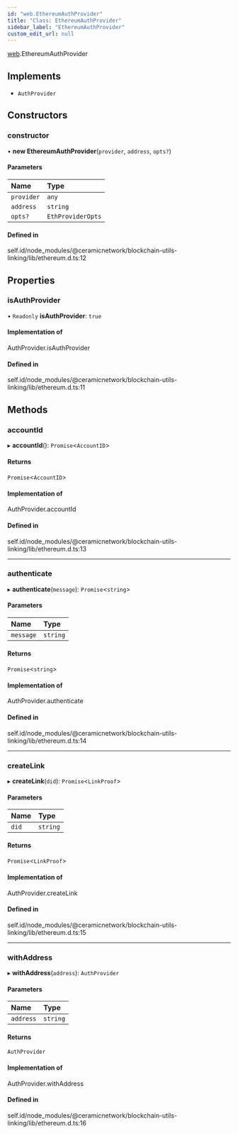 ```yaml
---
id: "web.EthereumAuthProvider"
title: "Class: EthereumAuthProvider"
sidebar_label: "EthereumAuthProvider"
custom_edit_url: null
---
```


[web](../modules/web.md).EthereumAuthProvider

## Implements

- `AuthProvider`

## Constructors

### constructor

• **new EthereumAuthProvider**(`provider`, `address`, `opts?`)

#### Parameters

| Name | Type |
| :------ | :------ |
| `provider` | `any` |
| `address` | `string` |
| `opts?` | `EthProviderOpts` |

#### Defined in

self.id/node_modules/@ceramicnetwork/blockchain-utils-linking/lib/ethereum.d.ts:12

## Properties

### isAuthProvider

• `Readonly` **isAuthProvider**: ``true``

#### Implementation of

AuthProvider.isAuthProvider

#### Defined in

self.id/node_modules/@ceramicnetwork/blockchain-utils-linking/lib/ethereum.d.ts:11

## Methods

### accountId

▸ **accountId**(): `Promise`<`AccountID`\>

#### Returns

`Promise`<`AccountID`\>

#### Implementation of

AuthProvider.accountId

#### Defined in

self.id/node_modules/@ceramicnetwork/blockchain-utils-linking/lib/ethereum.d.ts:13

___

### authenticate

▸ **authenticate**(`message`): `Promise`<`string`\>

#### Parameters

| Name | Type |
| :------ | :------ |
| `message` | `string` |

#### Returns

`Promise`<`string`\>

#### Implementation of

AuthProvider.authenticate

#### Defined in

self.id/node_modules/@ceramicnetwork/blockchain-utils-linking/lib/ethereum.d.ts:14

___

### createLink

▸ **createLink**(`did`): `Promise`<`LinkProof`\>

#### Parameters

| Name | Type |
| :------ | :------ |
| `did` | `string` |

#### Returns

`Promise`<`LinkProof`\>

#### Implementation of

AuthProvider.createLink

#### Defined in

self.id/node_modules/@ceramicnetwork/blockchain-utils-linking/lib/ethereum.d.ts:15

___

### withAddress

▸ **withAddress**(`address`): `AuthProvider`

#### Parameters

| Name | Type |
| :------ | :------ |
| `address` | `string` |

#### Returns

`AuthProvider`

#### Implementation of

AuthProvider.withAddress

#### Defined in

self.id/node_modules/@ceramicnetwork/blockchain-utils-linking/lib/ethereum.d.ts:16
